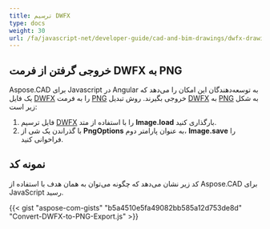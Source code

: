 ```yaml
---
title: ترسیم DWFX
type: docs
weight: 30
url: /fa/javascript-net/developer-guide/cad-and-bim-drawings/dwfx-drawing/
---
```


## **خروجی گرفتن از فرمت DWFX به PNG**

Aspose.CAD برای Javascript در Angular به توسعه‌دهندگان این امکان را می‌دهد که یک فایل [DWFX](https://docs.fileformat.com/cad/dwfx/) را به فرمت [PNG](https://docs.fileformat.com/image/png/) خروجی بگیرند. 
روش تبدیل [DWFX](https://docs.fileformat.com/cad/dwfx/) به [PNG](https://docs.fileformat.com/image/png/) به شکل زیر است:

1. فایل ترسیم [DWFX](https://docs.fileformat.com/cad/dwfx/) را با استفاده از متد **Image.load** بارگذاری کنید.
1. با گذراندن یک شی از **PngOptions** به عنوان پارامتر دوم، **Image.save** را فراخوانی کنید.

## نمونه کد

کد زیر نشان می‌دهد که چگونه می‌توان به همان هدف با استفاده از Aspose.CAD برای JavaScript رسید.

{{< gist "aspose-com-gists" "b5a4510e5fa49082bb585a12d753de8d" "Convert-DWFX-to-PNG-Export.js" >}}
